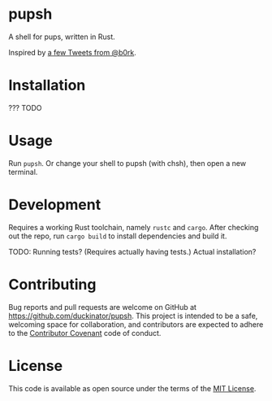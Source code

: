 # pupsh

A shell for pups, written in Rust.

Inspired by [a few Tweets from
@b0rk](https://twitter.com/b0rk/status/783499326345609218).

# Installation

??? TODO

# Usage

Run `pupsh`. Or change your shell to pupsh (with chsh), then open a new terminal.

# Development

Requires a working Rust toolchain, namely `rustc` and `cargo`.
After checking out the repo, run `cargo build` to install dependencies
and build it.

TODO: Running tests? (Requires actually having tests.) Actual installation?

# Contributing

Bug reports and pull requests are welcome on GitHub at
https://github.com/duckinator/pupsh. This project is intended to be a
safe, welcoming space for collaboration, and contributors are expected
to adhere to the [Contributor Covenant](http://contributor-covenant.org)
code of conduct.

# License

This code is available as open source under the terms of the
[MIT License](http://opensource.org/licenses/MIT).
